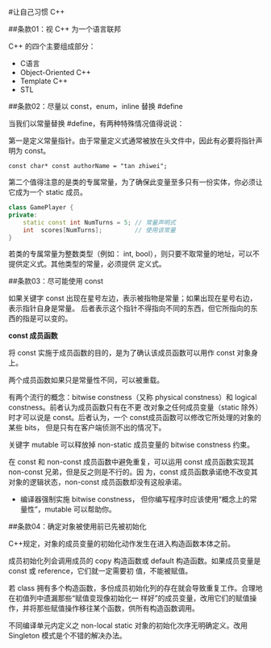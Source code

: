 #让自己习惯 C++

##条款01：视 C++ 为一个语言联邦

C++ 的四个主要组成部分：

- C语言
- Object-Oriented C++
- Template C++
- STL

##条款02：尽量以 const，enum，inline 替换 #define

当我们以常量替换 #define，有两种特殊情况值得说说：

第一是定义常量指针。由于常量定义式通常被放在头文件中，因此有必要将指针声明为 const。

`const char* const authorName = "tan zhiwei";`

第二个值得注意的是类的专属常量，为了确保此变量至多只有一份实体，你必须让它成为一个 static 成员。

```c++
class GamePlayer {
private:
    static const int NumTurns = 5; // 常量声明式
    int  scores[NumTurns];         // 使用该常量
}
```

若类的专属常量为整数类型（例如： int, bool），则只要不取常量的地址，可以不提供定义式。其他类型的常量，必须提供
定义式。

##条款03：尽可能使用 const

如果关键字 const 出现在星号左边，表示被指物是常量；如果出现在星号右边，表示指针自身是常量。
后者表示这个指针不得指向不同的东西，但它所指向的东西的指是可以变的。

**const 成员函数**

将 const 实施于成员函数的目的，是为了确认该成员函数可以用作 const 对象身上。

两个成员函数如果只是常量性不同，可以被重载。

有两个流行的概念：bitwise constness（又称 physical constness）和 logical constness。前者认为成员函数只有在不更
改对象之任何成员变量（static 除外）时才可以说是 const。后者认为，一个 const成员函数可以修改它所处理的对象的某些 bits，
但是只有在客户端侦测不出的情况下。

关键字 mutable 可以释放掉 non-static 成员变量的 bitwise constness 约束。

在 const 和 non-const 成员函数中避免重复，可以运用 const 成员函数实现其 non-const 兄弟，但是反之则是不行的。因
为，const 成员函数承诺绝不改变其对象的逻辑状态，non-const 成员函数却没有这般承诺。

- 编译器强制实施 bitwise constness， 但你编写程序时应该使用“概念上的常量性”，mutable 可以帮助你。

##条款04：确定对象被使用前已先被初始化

C++规定，对象的成员变量的初始化动作发生在进入构造函数本体之前。

成员初始化列会调用成员的 copy 构造函数或 default 构造函数。如果成员变量是const 或 reference，它们就一定需要初
值，不能被赋值。

若 class 拥有多个构造函数，多份成员初始化列的存在就会导致重复工作。合理地在初值列中遗漏那些“赋值变现像初始化一
样好”的成员变量，改用它们的赋值操作，并将那些赋值操作移往某个函数，供所有构造函数调用。

不同编译单元内定义之 non-local static 对象的初始化次序无明确定义。改用 Singleton 模式是个不错的解决办法。
